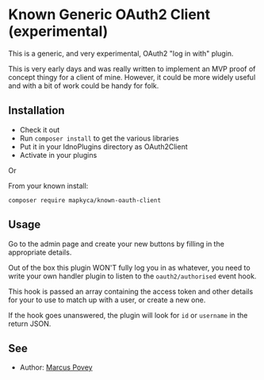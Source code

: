 # Known Generic OAuth2 Client (experimental)

This is a generic, and very experimental, OAuth2 "log in with" plugin. 

This is very early days and was really written to implement an MVP proof of concept thingy for a client of mine. However, it could be more widely useful and with a bit of work could be handy for folk. 

## Installation

* Check it out
* Run ```composer install``` to get the various libraries
* Put it in your IdnoPlugins directory as OAuth2Client
* Activate in your plugins 

Or

From your known install:

```composer require mapkyca/known-oauth-client```

## Usage

Go to the admin page and create your new buttons by filling in the appropriate details.

Out of the box this plugin WON'T fully log you in as whatever, you need to write your own handler plugin to listen to the ```oauth2/authorised``` event hook. 

This hook is passed an array containing the access token and other details for your to use to match up with a user, or create a new one.

If the hook goes unanswered, the plugin will look for ```id``` or ```username``` in the return JSON.

## See

* Author: [Marcus Povey](https://www.marcus-povey.co.uk)
